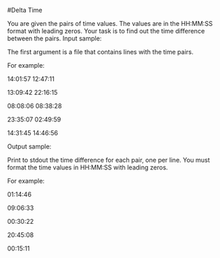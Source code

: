 #Delta Time

 You are given the pairs of time values. The values are in the HH:MM:SS format with leading zeros. Your task is to find out the time difference between the pairs.
Input sample:

The first argument is a file that contains lines with the time pairs.

For example:

14:01:57 12:47:11

13:09:42 22:16:15

08:08:06 08:38:28

23:35:07 02:49:59

14:31:45 14:46:56

Output sample:

Print to stdout the time difference for each pair, one per line. You must format the time values in HH:MM:SS with leading zeros.

For example:

01:14:46

09:06:33

00:30:22

20:45:08

00:15:11

